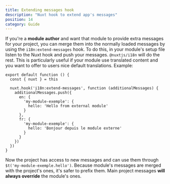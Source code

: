 ```yaml
---
title: Extending messages hook
description: "Nuxt hook to extend app's messages"
position: 14
category: Guide
---
```

If you're a **module author** and want that module to provide extra messages for your project, you can merge them into the normally loaded messages by using the `i18n:extend-messages` hook.
To do this, in your module's setup file listen to the Nuxt hook and push your messages. `@nuxtjs/i18n` will do the rest.
This is particularly useful if your module use translated content and you want to offer to users nice default translations.
Example:

```js{}[my-module-exemple/setup.js]
export default function () {
  const { nuxt } = this

  nuxt.hook('i18n:extend-messages', function (additionalMessages) {
    additionalMessages.push({
      en: {
        'my-module-exemple': {
          hello: 'Hello from external module'
        }
      },
      fr: {
        'my-module-exemple': {
          hello: 'Bonjour depuis le module externe'
        }
      }
    })
  })
}
```

Now the project has access to new messages and can use them through `$t('my-module-exemple.hello')`.
<alert>
Because module's messages are merged with the project's ones, it's safer to prefix them.
Main project messages **will always override** the module's ones.
</alert>
